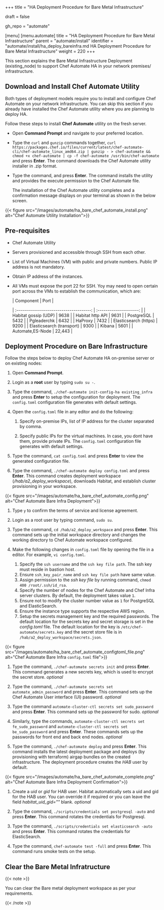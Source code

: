 +++
title = "HA Deployment Procedure for Bare Metal Infrastructure"

draft = false

gh_repo = "automate"

[menu]
  [menu.automate]
    title = "HA Deployment Procedure for Bare Metal Infrastructure"
    parent = "automate/install"
    identifier = "automate/install/ha_deploy_bareinfra.md HA Deployment Procedure for Bare Metal Infrastructure"
    weight = 220
+++

This section explains the Bare Metal Infrastructure Deployment (existing_node) to support Chef Automate HA in your network premises/ infrastructure.

## Download and Install Chef Automate Utility

Both types of deployment models require you to install and configure Chef Automate on your network infrastructure. You can skip this section if you already have installed the Chef Automate utility where you are planning to deploy HA.

Follow these steps to install **Chef Automate** utility on the fresh server.

- Open **Command Prompt** and navigate to your preferred location.
- Type the `curl` and `gunzip` commands together, `curl https://packages.chef.io/files/current/latest/chef-automate-cli/chef-automate_linux_amd64.zip | gunzip - > chef-automate && chmod +x chef-automate | cp -f chef-automate /usr/bin/chef-automate` and press **Enter**. The command downloads the Chef Automate utility installer in .zip format.
- Type the  command,  and press **Enter**. The command installs the utility and provides the execute permission to the Chef Automate file.

  The installation of the Chef Automate utility completes and a confirmation message displays on your terminal as shown in the below screen.

{{< figure src="/images/automate/ha_bare_chef_automate_install.png" alt="Chef Automate Utility Installation">}}

## Pre-requisites

- Chef Automate Utility
- Servers provisioned and accessible through SSH from each other.
- List of Virtual Machines (VM) with public and private numbers. Public IP address is not mandatory.
- Obtain IP address of the instances. 

- All VMs must expose the port 22 for SSH. Yoy may need to open certain port across the VMs to establish the communication, which are:

   | Component                                | Port                    |

   | :--------------------------------------: | :---------------------: |
   | Habitat gossip (UDP)                     |     9638                |
   | Habitat http API                         |     9631                |
   | PostgreSQL                               |     5432                |
   | Pgleaderchk                              |     6432                |
   | HaProxy                                  |     7432                |
   | Elasticsearch (https)                    |     9200                |
   | Elasticsearch (transport)                |     9300                |
   | Kibana                                   |     5601                |
   | Automate,ES-Node                         |     22,443              |

## Deployment Procedure on Bare Infrastructure

Follow the steps below to deploy Chef Automate HA on-premise server or on existing nodes:

1. Open **Command Prompt**.
1. Login as a **root** user by typing `sudo su -`.
1. Type the command, `./chef-automate init-config-ha existing_infra` and press **Enter** to setup the configuration for deployment. The `config.toml` configuration file generates with default settings.

1. Open the `config.toml` file in any editor and do the following:

   1. Specify on-premise IPs, list of IP address for the cluster separated by comma.

   1. Specify public IPs for the virtual machines. In case, you dont have them, provide private IPs. The `config.toml` configuration file generates with default settings.

1. Type the command, `cat config.toml` and press **Enter** to view the generated configuration file.

1. Type the command, `./chef-automate deploy config.toml` and press **Enter**. This command creates deployment workspace (*/hab/a2_deploy_workspace*), downloads Habitat, and establish cluster provisioning in your workspace.

{{< figure src="/images/automate/ha_bare_chef_automate_config.png" alt="Chef Automate Bare Infra Deployment">}}

1. Type `y` to confirm the terms of service and license agreement.

1. Login as a root user by typing command, `sudo su`.

1. Type the command, `cd /hab/a2_deploy_workspace` and press **Enter**. This command sets up the initial workspace directory and changes the working directory to Chef Automate workspace configured.

1. Make the following changes in `config.toml` file by opening the file in a editor. For example, `vi config.toml`.

   1. Specify the `ssh username` and the `ssh key file path`. The ssh key must reside in bastion host.
   1. Ensure `ssh_key_pair_name` and `ssh key file path` have same value.
   1. Assign permission to the *ssh key file* by running command, `chmod 400 /root/.ssh/id_rsa`.
   1. Specify the number of nodes for the Chef Automate and Chef Infra server clusters. By default, the deployment takes value `1`. 
   1. Ensure not to modify the cluster number value as `1` for PostgreSQL and ElasticSearch.
   1. Ensure the instance type supports the respective AWS region.
   1. Setup the secrets management key and the required passwords. The default location for the secrets key and secret storage is set in the *config.toml* file. The default location for the key is `/etc/chef-automate/secrets.key` and the secret store file is in `/hab/a2_deploy_workspace/secrets.json`.

{{< figure src="/images/automate/ha_bare_chef_automate_configtoml_file.png" alt="Chef Automate Bare Infra `config.toml` file">}}

1. Type the command, `./chef-automate secrets init` and press **Enter**. This command generates a new secrets key, which is used to encrypt the secret store. _optional_

1. Type the command, `./chef-automate secrets set automate_admin_password` and press **Enter**. This command sets up the Chef Automate User interface (UI) password. _optional_

1. Type the command `automate-cluster-ctl secrets set sudo_password` and press **Enter**. This command sets up the password for sudo. _optional_

1. Similarly, type the commands, `automate-cluster-ctl secrets set fe_sudo_password` and `automate-cluster-ctl secrets set be_sudo_password` and press **Enter**. These commands sets up the passwords for front end and back end nodes. _optional_

1. Type the command, `./chef-automate deploy` and press **Enter**. This command installs the latest deployment package and deploys (by provisioning with terraform) airgap bundles on the created infrastructure. The deployment procedure creates the *HAB* user by default.

{{< figure src="/images/automate/ha_bare_chef_automate_complete.png" alt="Chef Automate Bare Infra Deployment Confirmation">}}

1. Create a *uid* or *gid* for HAB user. Habitat automatically sets a uid and gid for the HAB user. You can override it if required or you can leave the field *habitat_uid_gid=""* blank. _optional_

1. Type the command, `./scripts/credentials set postgresql -auto` and press **Enter**. This command rotates the credentials for Postgresql.

1. Type the command, `./scripts/credentials set elasticsearch -auto` and press **Enter**. This command rotates the credentials for ElasticSearch.

1. Type the command, `chef-automate test -full` and press **Enter**. This command runs smoke tests on the setup. 

## Clear the Bare Metal Infratructure 

{{< note >}}

You can clear the Bare metal deployment workspace as per your requirements.

{{< /note >}}
